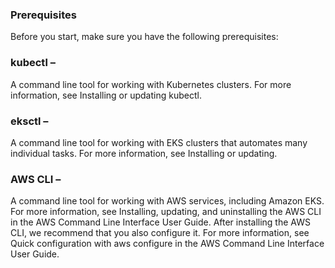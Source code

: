 ### Prerequisites
Before you start, make sure you have the following prerequisites:

### kubectl – 

A command line tool for working with Kubernetes clusters. For more information, see Installing or updating kubectl.

### eksctl – 

A command line tool for working with EKS clusters that automates many individual tasks. For more information, see Installing or updating.

### AWS CLI –

 A command line tool for working with AWS services, including Amazon EKS. For more information, see Installing, updating, and uninstalling the AWS CLI in the AWS Command Line Interface User Guide. After installing the AWS CLI, we recommend that you also configure it. For more information, see Quick configuration with aws configure in the AWS Command Line Interface User Guide.